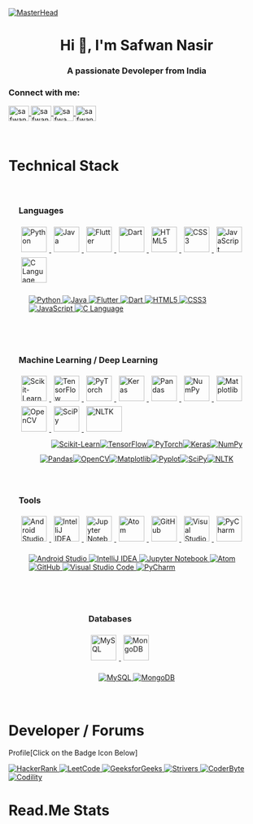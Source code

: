 
[![MasterHead](https://firebasestorage.googleapis.com/v0/b/flexi-coding.appspot.com/o/dempgi7-520f8d5f-63d4-4453-8822-dbc149ae27f8.gif?alt=media&token=91c0c7b2-93c3-4029-b011-1a8703c5730d)](https://rishavchanda.io)
<h1 align="center">Hi 👋, I'm Safwan Nasir</h1>
<h3 align="center">A passionate Devoleper from India</h3>



<!--<p align="left"> <a href="https://x.com/SafwanNasir49" target="blank"><img src="https://img.shields.io/twitter/follow/Safwan Nasir?logo=twitter&style=for-the-badge" alt="SafwanNasir"  </p>-->





<h3 align="left">Connect with me:</h3>
<p align="left">
       <a href="mailto:safwannasir49@gmail.com" target="blank">
        <img align="center" src="https://www.svgrepo.com/show/502395/mail.svg" alt="safwannasir49@gmail.com" height="30" width="40" />
    </a>
    <a href="https://twitter.com/SafwanNasir49" target="blank">
        <img align="center" src="https://raw.githubusercontent.com/rahuldkjain/github-profile-readme-generator/master/src/images/icons/Social/twitter.svg" alt="safwannasir" height="30" width="40" />
    </a>
    <a href="https://linkedin.com/in/rishav-chanda-b89a791b3" target="blank">
        <img align="center" src="https://raw.githubusercontent.com/rahuldkjain/github-profile-readme-generator/master/src/images/icons/Social/linked-in-alt.svg" alt="safwa_nasir_linkedln" height="30" width="40" />
    </a>
    <a href="https://instagram.com/safwan_nasir_" target="blank">
        <img align="center" src="https://raw.githubusercontent.com/rahuldkjain/github-profile-readme-generator/master/src/images/icons/Social/instagram.svg" alt="safwan_nasir_" height="30" width="40" />
    </a>
</p>

<br>


# Technical Stack

<div style="display: flex; justify-content: center; align-items: center; flex-wrap: wrap;">
    <div style="margin: 20px;">
        <h3>Languages</h3>
        <a href="https://www.python.org/" target="_blank" rel="noopener noreferrer nofollow">
            <img src="https://skillicons.dev/icons?i=python" alt="Python" style="width: 50px; height: 50px; margin: 5px;">
        </a>
        <a href="https://www.java.com/" target="_blank" rel="noopener noreferrer nofollow">
            <img src="https://skillicons.dev/icons?i=java" alt="Java" style="width: 50px; height: 50px; margin: 5px;">
        </a>
        <a href="https://flutter.dev/" target="_blank" rel="noopener noreferrer nofollow">
            <img src="https://skillicons.dev/icons?i=flutter" alt="Flutter" style="width: 50px; height: 50px; margin: 5px;">
        </a>
        <a href="https://dart.dev/" target="_blank" rel="noopener noreferrer nofollow">
            <img src="https://skillicons.dev/icons?i=dart" alt="Dart" style="width: 50px; height: 50px; margin: 5px;">
        </a>
        <a href="https://developer.mozilla.org/en-US/docs/Web/HTML" target="_blank" rel="noopener noreferrer nofollow">
            <img src="https://skillicons.dev/icons?i=html" alt="HTML5" style="width: 50px; height: 50px; margin: 5px;">
        </a>
        <a href="https://developer.mozilla.org/en-US/docs/Web/CSS" target="_blank" rel="noopener noreferrer nofollow">
            <img src="https://skillicons.dev/icons?i=css" alt="CSS3" style="width: 50px; height: 50px; margin: 5px;">
        </a>
        <a href="https://developer.mozilla.org/en-US/docs/Web/JavaScript" target="_blank" rel="noopener noreferrer nofollow">
            <img src="https://skillicons.dev/icons?i=javascript" alt="JavaScript" style="width: 50px; height: 50px; margin: 5px;">
        </a>
        <a href="https://www.cprogramming.com/" target="_blank" rel="noopener noreferrer nofollow">
            <img src="https://skillicons.dev/icons?i=c" alt="C Language" style="width: 50px; height: 50px; margin: 5px;">
        </a>
        <div style="display: flex; justify-content: center; align-items: center; flex-wrap: wrap;">
    <div style="margin: 20px;">
        <a href="https://www.python.org/" target="_blank" rel="noopener noreferrer nofollow">
            <img src="https://img.shields.io/badge/Python-%233776AB.svg?style=for-the-badge&amp;logo=python&amp;logoColor=white" alt="Python">
        </a>
        <a href="https://www.java.com/" target="_blank" rel="noopener noreferrer nofollow">
            <img src="https://img.shields.io/badge/Java-%23FF5722.svg?style=for-the-badge&amp;logo=java&amp;logoColor=white" alt="Java">
        </a>
        <a href="https://flutter.dev/" target="_blank" rel="noopener noreferrer nofollow">
            <img src="https://img.shields.io/badge/Flutter-%2302569B.svg?style=for-the-badge&amp;logo=flutter&amp;logoColor=white" alt="Flutter">
        </a>
        <a href="https://dart.dev/" target="_blank" rel="noopener noreferrer nofollow">
            <img src="https://img.shields.io/badge/Dart-%230175C2.svg?style=for-the-badge&amp;logo=dart&amp;logoColor=white" alt="Dart">
        </a>
        <a href="https://developer.mozilla.org/en-US/docs/Web/HTML" target="_blank" rel="noopener noreferrer nofollow">
            <img src="https://img.shields.io/badge/HTML5-%23E34F26.svg?style=for-the-badge&amp;logo=html5&amp;logoColor=white" alt="HTML5">
        </a>
        <a href="https://developer.mozilla.org/en-US/docs/Web/CSS" target="_blank" rel="noopener noreferrer nofollow">
            <img src="https://img.shields.io/badge/CSS3-%231572B6.svg?style=for-the-badge&amp;logo=css3&amp;logoColor=white" alt="CSS3">
        </a>
        <a href="https://developer.mozilla.org/en-US/docs/Web/JavaScript" target="_blank" rel="noopener noreferrer nofollow">
            <img src="https://img.shields.io/badge/JavaScript-%23F7DF1E.svg?style=for-the-badge&amp;logo=javascript&amp;logoColor=white" alt="JavaScript">
        </a>
        <a href="https://www.cprogramming.com/" target="_blank" rel="noopener noreferrer nofollow">
            <img src="https://img.shields.io/badge/C-%2300599C.svg?style=for-the-badge&amp;logo=c&amp;logoColor=white" alt="C Language">
        </a>
    </div>
</div>
    </div>
  <div style="margin: 20px;">
        <h3>Machine Learning / Deep Learning</h3>
        <a href="https://scikit-learn.org/" target="_blank" rel="noopener noreferrer nofollow">
            <img src="https://icon.icepanel.io/Technology/svg/scikit-learn.svg" alt="Scikit-Learn" style="width: 50px; height: 50px; margin: 5px;">
        </a>
        <a href="https://icon.icepanel.io/Technology/svg/TensorFlow.svg" target="_blank" rel="noopener noreferrer nofollow">
            <img src="https://icon.icepanel.io/Technology/svg/TensorFlow.svg" alt="TensorFlow" style="width: 50px; height: 50px; margin: 5px;">
        </a>
        <a href="https://icon.icepanel.io/Technology/svg/PyTorch.svg" target="_blank" rel="noopener noreferrer nofollow">
            <img src="https://icon.icepanel.io/Technology/svg/PyTorch.svg" alt="PyTorch" style="width: 50px; height: 50px; margin: 5px;">
        </a>
        <a href="https://icon.icepanel.io/Technology/svg/Keras.svg" target="_blank" rel="noopener noreferrer nofollow">
            <img src="https://icon.icepanel.io/Technology/svg/Keras.svg" alt="Keras" style="width: 50px; height: 50px; margin: 5px;">
        </a>
        <a href="https://icon.icepanel.io/Technology/png-shadow-512/Pandas.png" target="_blank" rel="noopener noreferrer nofollow">
            <img src="https://icon.icepanel.io/Technology/png-shadow-512/Pandas.png" alt="Pandas" style="width: 50px; height: 50px; margin: 5px;">
        </a>
        <a href="https://icon.icepanel.io/Technology/svg/NumPy.svg" target="_blank" rel="noopener noreferrer nofollow">
            <img src="https://icon.icepanel.io/Technology/svg/NumPy.svg" alt="NumPy" style="width: 50px; height: 50px; margin: 5px;">
        </a>
        <a href="https://icon.icepanel.io/Technology/svg/Matplotlib.svg" target="_blank" rel="noopener noreferrer nofollow">
            <img src="https://icon.icepanel.io/Technology/svg/Matplotlib.svg" alt="Matplotlib" style="width: 50px; height: 50px; margin: 5px;">
        </a>
        <a href="https://icon.icepanel.io/Technology/svg/OpenCV.svg" target="_blank" rel="noopener noreferrer nofollow">
            <img src="https://icon.icepanel.io/Technology/svg/OpenCV.svg" alt="OpenCV" style="width: 50px; height: 50px; margin: 5px;">
        </a>
      <a href="https://icons.iconarchive.com/icons/simpleicons-team/simple/256/scipy-icon.png" target="_blank" rel="noopener noreferrer nofollow">
            <img src="https://icons.iconarchive.com/icons/simpleicons-team/simple/256/scipy-icon.png" alt="SciPy" style="width: 50px; height: 50px; margin: 5px;">
        </a>
        <a href="https://miro.medium.com/v2/resize:fit:1400/1*-dNH8WI8Oy3etClaRvRCgw.png" target="_blank" rel="noopener noreferrer nofollow">
            <img src="https://miro.medium.com/v2/resize:fit:1400/1*-dNH8WI8Oy3etClaRvRCgw.png" alt="NLTK" style="width: 70px; height: 50px; margin: 5px;">
        </a>
      <div style="display: flex; justify-content: center; align-items: center; flex-wrap: wrap;">
    <div style="margin: 20px;">
        </div>
        <a href="https://scikit-learn.org/" target="_blank" rel="noopener noreferrer nofollow">
            <img src="https://img.shields.io/badge/Scikit--Learn-%234AB471.svg?style=for-the-badge&amp;logo=scikit-learn&amp;logoColor=white" alt="Scikit-Learn">
        </a>
        <a href="https://www.tensorflow.org/" target="_blank" rel="noopener noreferrer nofollow">
            <img src="https://img.shields.io/badge/TensorFlow-%23FF6F00.svg?style=for-the-badge&amp;logo=TensorFlow&amp;logoColor=white" alt="TensorFlow">
        </a>
        <a href="https://pytorch.org/" target="_blank" rel="noopener noreferrer nofollow">
            <img src="https://img.shields.io/badge/PyTorch-%23EE4C2C.svg?style=for-the-badge&amp;logo=PyTorch&amp;logoColor=white" alt="PyTorch">
        </a>
        <a href="https://keras.io/" target="_blank" rel="noopener noreferrer nofollow">
            <img src="https://img.shields.io/badge/Keras-%23D00000.svg?style=for-the-badge&amp;logo=Keras&amp;logoColor=white" alt="Keras">
        </a>
          <a href="https://numpy.org/" target="_blank" rel="noopener noreferrer nofollow">
            <img src="https://img.shields.io/badge/NumPy-%23013243.svg?style=for-the-badge&amp;logo=numpy&amp;logoColor=white" alt="NumPy">
        </a>
        <a href="https://pandas.pydata.org/" target="_blank" rel="noopener noreferrer nofollow">
            <img src="https://img.shields.io/badge/Pandas-%23150458.svg?style=for-the-badge&amp;logo=pandas&amp;logoColor=white" alt="Pandas">
        </a>
        <a href="https://opencv.org/" target="_blank" rel="noopener noreferrer nofollow">
            <img src="https://img.shields.io/badge/OpenCV-%2312100E.svg?style=for-the-badge&amp;logo=opencv&amp;logoColor=white" alt="OpenCV">
        </a>
        <a href="https://matplotlib.org/" target="_blank" rel="noopener noreferrer nofollow">
            <img src="https://img.shields.io/badge/Matplotlib-%230076C6.svg?style=for-the-badge&amp;logo=matplotlib&amp;logoColor=white" alt="Matplotlib">
        </a>
        <a href="https://matplotlib.org/stable/tutorials/introductory/pyplot.html" target="_blank" rel="noopener noreferrer nofollow">
            <img src="https://img.shields.io/badge/Pyplot-%23FFD700.svg?style=for-the-badge&amp;logo=python&amp;logoColor=white" alt="Pyplot">
        </a>
        <a href="https://www.scipy.org/" target="_blank" rel="noopener noreferrer nofollow">
            <img src="https://img.shields.io/badge/SciPy-%230C5D8C.svg?style=for-the-badge&amp;logo=scipy&amp;logoColor=white" alt="SciPy">
        </a>
        <a href="https://www.nltk.org/" target="_blank" rel="noopener noreferrer nofollow">
            <img src="https://img.shields.io/badge/NLTK-%2342B029.svg?style=for-the-badge&amp;logo=nltk&amp;logoColor=white" alt="NLTK">
        </a>
        
    
</div>
    </div>
    <div style="margin: 20px;">
    <h3>Tools</h3>
    <a href="https://developer.android.com/studio" target="_blank" rel="noopener noreferrer nofollow">
        <img src="https://skillicons.dev/icons?i=androidstudio" alt="Android Studio" style="width: 50px; height: 50px; margin: 5px;">
    </a>
    <a href="https://www.jetbrains.com/idea/" target="_blank" rel="noopener noreferrer nofollow">
        <img src="https://skillicons.dev/icons?i=idea" alt="IntelliJ IDEA" style="width: 50px; height: 50px; margin: 5px;">
    </a>
    <a href="https://jupyter.org/" target="_blank" rel="noopener noreferrer nofollow">
        <img src="https://cdn.icon-icons.com/icons2/2667/PNG/512/jupyter_app_icon_161280.png" alt="Jupyter Notebook" style="width: 50px; height: 50px; margin: 5px;">
    </a>
    <a href="https://icon.icepanel.io/Technology/png-shadow-512/Atom.png" target="_blank" rel="noopener noreferrer nofollow">
        <img src="https://icon.icepanel.io/Technology/png-shadow-512/Atom.png" alt="Atom" style="width: 50px; height: 50px; margin: 5px;">
    </a>
    <a href="https://icon.icepanel.io/Technology/png-shadow-512/GitHub.png" target="_blank" rel="noopener noreferrer nofollow">
        <img src="https://icon.icepanel.io/Technology/png-shadow-512/GitHub.png" alt="GitHub" style="width: 50px; height: 50px; margin: 5px;">
    </a>
    <a href="https://code.visualstudio.com/" target="_blank" rel="noopener noreferrer nofollow">
        <img src="https://skillicons.dev/icons?i=vscode" alt="Visual Studio Code" style="width: 50px; height: 50px; margin: 5px;">
    </a>
    <a href="https://www.jetbrains.com/pycharm/" target="_blank" rel="noopener noreferrer nofollow">
        <img src="https://icon.icepanel.io/Technology/svg/PyCharm.svg" alt="PyCharm" style="width: 50px; height: 50px; margin: 5px;">
    </a>
        <div style="display: flex; justify-content: center; align-items: center; flex-wrap: wrap;">
    <div style="margin: 20px;">
        <a href="https://developer.android.com/studio" target="_blank" rel="noopener noreferrer nofollow">
            <img src="https://img.shields.io/badge/Android%20Studio-%233DDC84.svg?style=for-the-badge&amp;logo=android-studio&amp;logoColor=white" alt="Android Studio">
        </a>
        <a href="https://www.jetbrains.com/idea/" target="_blank" rel="noopener noreferrer nofollow">
            <img src="https://img.shields.io/badge/IntelliJ%20IDEA-%23000000.svg?style=for-the-badge&amp;logo=intellij-idea&amp;logoColor=white" alt="IntelliJ IDEA">
        </a>
        <a href="https://jupyter.org/" target="_blank" rel="noopener noreferrer nofollow">
            <img src="https://img.shields.io/badge/Jupyter-%23F37626.svg?style=for-the-badge&amp;logo=jupyter&amp;logoColor=white" alt="Jupyter Notebook">
        </a>
        <a href="https://atom.io/" target="_blank" rel="noopener noreferrer nofollow">
            <img src="https://img.shields.io/badge/Atom-%2366595C.svg?style=for-the-badge&amp;logo=atom&amp;logoColor=white" alt="Atom">
        </a>
        <a href="https://github.com/" target="_blank" rel="noopener noreferrer nofollow">
            <img src="https://img.shields.io/badge/GitHub-%23181717.svg?style=for-the-badge&amp;logo=github&amp;logoColor=white" alt="GitHub">
        </a>
        <a href="https://code.visualstudio.com/" target="_blank" rel="noopener noreferrer nofollow">
            <img src="https://img.shields.io/badge/Visual%20Studio%20Code-%23007ACC.svg?style=for-the-badge&amp;logo=visual-studio-code&amp;logoColor=white" alt="Visual Studio Code">
        </a>
        <a href="https://www.jetbrains.com/pycharm/" target="_blank" rel="noopener noreferrer nofollow">
            <img src="https://img.shields.io/badge/PyCharm-%23000000.svg?style=for-the-badge&amp;logo=pycharm&amp;logoColor=white" alt="PyCharm">
        </a>
    </div>
</div>
</div>
    <div style="margin: 20px;">
        <h3>Databases</h3>
        <a href="https://www.mysql.com/" target="_blank" rel="noopener noreferrer nofollow">
            <img src="https://skillicons.dev/icons?i=mysql" alt="MySQL" style="width: 50px; height: 50px; margin: 5px;">
        </a>
        <a href="https://www.mongodb.com/" target="_blank" rel="noopener noreferrer nofollow">
            <img src="https://skillicons.dev/icons?i=mongodb" alt="MongoDB" style="width: 50px; height: 50px; margin: 5px;">
        </a>
        <div style="display: flex; justify-content: center; align-items: center; flex-wrap: wrap;">
    <div style="margin: 20px;">
        <a href="https://www.mysql.com/" target="_blank" rel="noopener noreferrer nofollow">
            <img src="https://img.shields.io/badge/MySQL-%2300758F.svg?style=for-the-badge&amp;logo=mysql&amp;logoColor=white" alt="MySQL">
        </a>
        <a href="https://www.mongodb.com/" target="_blank" rel="noopener noreferrer nofollow">
            <img src="https://img.shields.io/badge/MongoDB-%234EA94B.svg?style=for-the-badge&amp;logo=mongodb&amp;logoColor=white" alt="MongoDB">
        </a>
    </div>
</div>
    </div>
</div>


# Developer / Forums

Profile[Click on the Badge Icon Below]

<a target="_blank" rel="noopener noreferrer nofollow" href="https://www.hackerrank.com/profile/safwannasir49">
    <img src="https://img.shields.io/badge/HackerRank-2EC866?style=for-the-badge&logo=hackerrank&logoColor=white" alt="HackerRank" />
</a>

<a target="_blank" rel="noopener noreferrer nofollow" href="https://leetcode.com/">
    <img src="https://img.shields.io/badge/LeetCode-FFA116?style=for-the-badge&logo=leetcode&logoColor=black" alt="LeetCode" />
</a>
<a target="_blank" rel="noopener noreferrer nofollow" href="https://www.geeksforgeeks.org/user/safwannasir49/?utm_source=geeksforgeeks&utm_medium=my_profile&utm_campaign=auth_user">
    <img src="https://img.shields.io/badge/GeeksforGeeks-0F9D58?style=for-the-badge&logo=geeksforgeeks&logoColor=white" alt="GeeksforGeeks" />
</a>
<a target="_blank" rel="noopener noreferrer nofollow" href="https://takeuforward.org/">
    <img src="https://img.shields.io/badge/Strivers-FF0000?style=for-the-badge&logo=strivers&logoColor=white" alt="Strivers" />
</a>
<a target="_blank" rel="noopener noreferrer nofollow" href="https://coderbyte.com/profile/safwannasir49">
    <img src="https://img.shields.io/badge/CoderByte-ADD8E6?style=for-the-badge&logo=coderbyte&logoColor=white" alt="CoderByte" />
</a>
<a target="_blank" rel="noopener noreferrer nofollow" href="https://app.codility.com/programmers/">
    <img src="https://img.shields.io/badge/Codility-black?style=for-the-badge" alt="Codility" />
</a>


# Read.Me Stats











